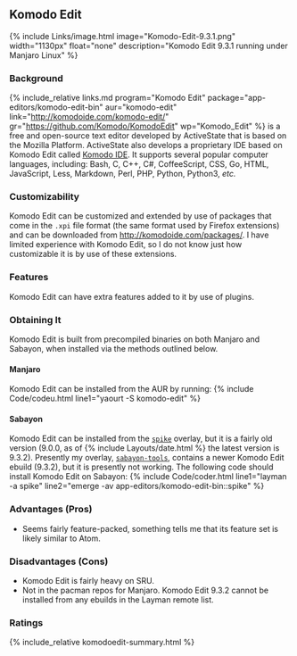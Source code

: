 ## Komodo Edit
{% include Links/image.html image="Komodo-Edit-9.3.1.png" width="1130px" float="none" description="Komodo Edit 9.3.1 running under Manjaro Linux" %}

### Background
{% include_relative links.md program="Komodo Edit" package="app-editors/komodo-edit-bin" aur="komodo-edit" link="http://komodoide.com/komodo-edit/" gr="https://github.com/Komodo/KomodoEdit" wp="Komodo_Edit" %} is a free and open-source text editor developed by ActiveState that is based on the Mozilla Platform. ActiveState also develops a proprietary IDE based on Komodo Edit called [Komodo IDE](https://en.wikipedia.org/wiki/Komodo_IDE). It supports several popular computer languages, including: Bash, C, C++, C#, CoffeeScript, CSS, Go, HTML, JavaScript, Less, Markdown, Perl, PHP, Python, Python3, *etc.*

### Customizability
Komodo Edit can be customized and extended by use of packages that come in the `.xpi` file format (the same format used by Firefox extensions) and can be downloaded from http://komodoide.com/packages/. I have limited experience with Komodo Edit, so I do not know just how customizable it is by use of these extensions.

### Features
Komodo Edit can have extra features added to it by use of plugins.

### Obtaining It
Komodo Edit is built from precompiled binaries on both Manjaro and Sabayon, when installed via the methods outlined below.

#### Manjaro
Komodo Edit can be installed from the AUR by running:
{% include Code/codeu.html line1="yaourt -S komodo-edit" %}

#### Sabayon
Komodo Edit can be installed from the [`spike`](https://github.com/Spike-Pentesting/spike-overlay) overlay, but it is a fairly old version (9.0.0, as of {% include Layouts/date.html %} the latest version is 9.3.2). Presently my overlay, [`sabayon-tools`](https://github.com/fusion809/sabayon-tools), contains a newer Komodo Edit ebuild (9.3.2), but it is presently not working. The following code should install Komodo Edit on Sabayon:
{% include Code/coder.html line1="layman -a spike" line2="emerge -av app-editors/komodo-edit-bin::spike" %}

### Advantages (Pros)
* Seems fairly feature-packed, something tells me that its feature set is likely similar to Atom.

### Disadvantages (Cons)
* Komodo Edit is fairly heavy on SRU.
* Not in the pacman repos for Manjaro. Komodo Edit 9.3.2 cannot be installed from any ebuilds in the Layman remote list.

### Ratings
{% include_relative komodoedit-summary.html %}
